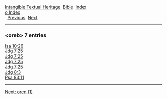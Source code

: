 [Intangible Textual Heritage](../../index)  [Bible](../index) 
[Index](index)   
[o Index](_o_)  
  [Previous](c08085)  [Next](c08087) 

------------------------------------------------------------------------

### &lt;oreb&gt; 7 entries

[Isa 10:26](../kjv/isa010.htm#026)  
[Jdg 7:25](../kjv/jdg007.htm#025)  
[Jdg 7:25](../kjv/jdg007.htm#025)  
[Jdg 7:25](../kjv/jdg007.htm#025)  
[Jdg 7:25](../kjv/jdg007.htm#025)  
[Jdg 8:3](../kjv/jdg008.htm#003)  
[Psa 83:11](../kjv/psa083.htm#011)  

------------------------------------------------------------------------

[Next: oren (1)](c08087)
